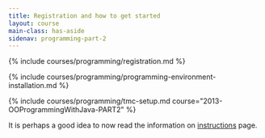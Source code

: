 ```yaml
---
title: Registration and how to get started
layout: course
main-class: has-aside
sidenav: programming-part-2
---
```

{% include courses/programming/registration.md %}

{% include courses/programming/programming-environment-installation.md %}

{% include courses/programming/tmc-setup.md course="2013-OOProgrammingWithJava-PART2" %}

It is perhaps a good idea to now read the information on [instructions](instructions.html) page.